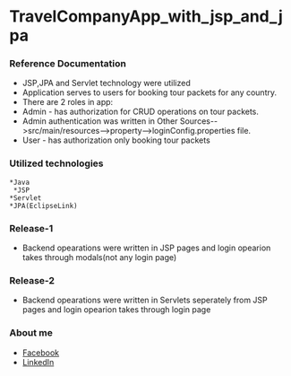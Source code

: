 # TravelCompanyApp_with_jsp_and_jpa
### Reference Documentation
* JSP,JPA and Servlet technology were utilized
* Application serves to users for booking tour packets for any country.
* There are 2 roles in app:
* Admin - has authorization for CRUD operations on tour packets.
* Admin authentication was written in Other Sources-->src/main/resources-->property-->loginConfig.properties file.
* User - has authorization only booking tour packets

### Utilized technologies
	*Java
     *JSP
	*Servlet
	*JPA(EclipseLink)
### Release-1
* Backend opearations were written in JSP pages and login opearion takes through modals(not any login page)

### Release-2
* Backend opearations were written in Servlets seperately from JSP pages and login opearion takes through login page

### About me
* [Facebook](https://www.facebook.com/murad.isgenderli.12)
* [LinkedIn](https://www.linkedin.com/in/murad-isgandarli-23500b198/)

